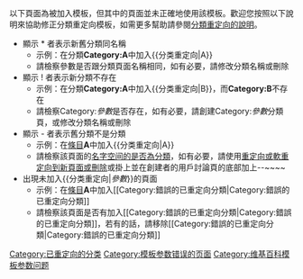 以下頁面為被加入模板，但其中的頁面並未正確地使用該模板。歡迎您按照以下說明來協助修正分類重定向模板，如需更多幫助請參閱[分類重定向的說明](https://zh.wikipedia.org/wiki/Wikipedia:頁面分類#分類重定向 "wikilink")。

  - 顯示 \* 者表示新舊分類同名稱
      - 示例：在分類**Category:A**中加入{{分类重定向|A}}
      - 請檢察參數是否跟分類頁面名稱相同，如有必要，請修改分類名稱或刪除
  - 顯示 \! 者表示新分類不存在
      - 示例：在分類**Category:A**中加入{{分类重定向|B}}，而**Category:B**不存在
      - 請檢察Category:*參數*是否存在，如有必要，請創建Category:*參數*分類頁，或修改分類名稱或刪除
  - 顯示 - 者表示舊分類不是分類
      - 示例：在[條目](https://zh.wikipedia.org/wiki/Wikipedia:什麼是條目 "wikilink")**A**中加入{{分类重定向|A}}
      - 請檢察該頁面的[名字空间的是否為分類](https://zh.wikipedia.org/wiki/Help:名字空间 "wikilink")，如有必要，請使用[重定向或](https://zh.wikipedia.org/wiki/Wikipedia:重定向 "wikilink")[軟重定向到新頁面或刪除](https://zh.wikipedia.org/wiki/Wikipedia:軟重定向 "wikilink")或掛上並在創建者的用戶討論頁的底部加上--\~\~\~\~
  - 出現未加入{{分类重定向|*參數*}}的頁面
      - 示例：在[條目](https://zh.wikipedia.org/wiki/Wikipedia:什麼是條目 "wikilink")**A**中加入\[\[Category:錯誤的已重定向分類|Category:錯誤的已重定向分類\]\]
      - 請檢察該頁面是否有加入\[\[Category:錯誤的已重定向分類|Category:錯誤的已重定向分類\]\]，若有的話，請移除\[\[Category:錯誤的已重定向分類|Category:錯誤的已重定向分類\]\]

[Category:已重定向的分类](https://zh.wikipedia.org/wiki/Category:已重定向的分类 "wikilink")
[Category:模板参数错误的页面](https://zh.wikipedia.org/wiki/Category:模板参数错误的页面 "wikilink")
[Category:维基百科模板参数问题](https://zh.wikipedia.org/wiki/Category:维基百科模板参数问题 "wikilink")